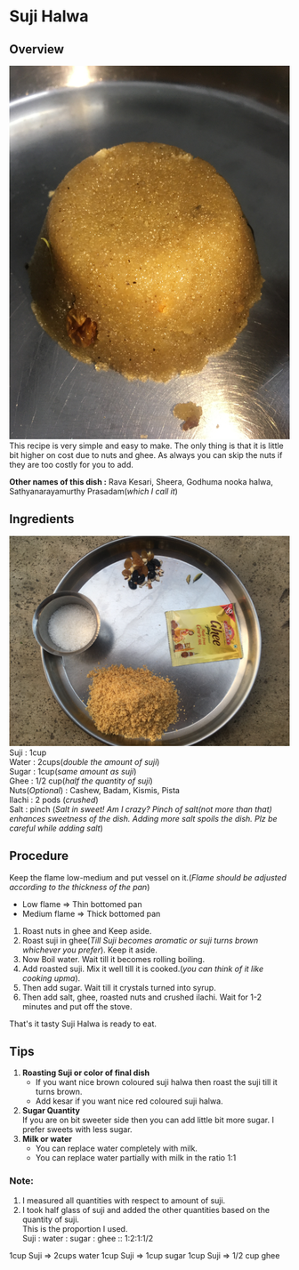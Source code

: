 # Suji Halwa
## Overview
![Final Dish](/Images/SujiHalwa/FinalDish.JPG)
This recipe is very simple and easy to make. The only thing is that it is little bit higher on cost due to nuts and ghee. As always you can skip the nuts if they are too costly for you to add.

**Other names of this dish :** Rava Kesari, Sheera, Godhuma nooka halwa, Sathyanarayamurthy Prasadam(*which I call it*)

## Ingredients
![Ingredients Card](/Images/SujiHalwa/IngredientsCard.JPG)
Suji : 1cup  
Water : 2cups(*double the amount of suji*)  
Sugar : 1cup(*same amount as suji*)  
Ghee : 1/2 cup(*half the quantity of suji*)  
Nuts(*Optional*) : Cashew, Badam, Kismis, Pista  
Ilachi : 2 pods (*crushed*)  
Salt : pinch (*Salt in sweet! Am I crazy? Pinch of salt(not more than that) enhances sweetness of the dish. Adding more salt spoils the dish. Plz be careful while adding salt*)  

## Procedure
Keep the flame low-medium and put vessel on it.(*Flame should be adjusted according to the thickness of the pan*)  
* Low flame => Thin bottomed pan
* Medium flame => Thick bottomed pan

1. Roast nuts in ghee and Keep aside.
2. Roast suji in ghee(*Till Suji becomes aromatic or suji turns brown whichever you prefer*). Keep it aside.
3. Now Boil water. Wait till it becomes rolling boiling.
4. Add roasted suji. Mix it well till it is cooked.(*you can think of it like cooking upma*).
5. Then add sugar. Wait till it crystals turned into syrup.
6. Then add salt, ghee, roasted nuts and crushed ilachi. Wait for 1-2 minutes and put off the stove.

That's it tasty Suji Halwa is ready to eat.

## Tips
1. **Roasting Suji or color of final dish**
    * If you want nice brown coloured suji halwa then roast the suji till it turns brown.
    * Add kesar if you want nice red coloured suji halwa.
2. **Sugar Quantity**  
If you are on bit sweeter side then you can add little bit more sugar. I prefer sweets with less sugar.
3. **Milk or water**
    * You can replace water completely with milk.
    * You can replace water partially with milk in the ratio 1:1

### Note:
1. I measured all quantities with respect to amount of suji.
2. I took half glass of suji and added the other quantities based on the quantity of suji.  
This is the proportion I used.  
Suji : water : sugar : ghee :: 1:2:1:1/2

1cup Suji => 2cups water
1cup Suji => 1cup sugar
1cup Suji => 1/2 cup ghee

